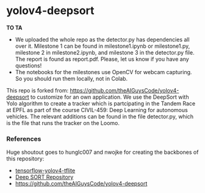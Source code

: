 # yolov4-deepsort

__TO TA__

- We uploaded the whole repo as the detector.py has dependencies all over it. Milestone 1 can be found in milestone1.ipynb or milestone1.py, milestone 2 in milestone2.ipynb, and milestone 3 in the detector.py file. The report is found as report.pdf. Please, let us know if you have any questions!
- The notebooks for the milestones use OpenCV for webcam capturing. So you should run them locally, not in Colab.



This repo is forked from: https://github.com/theAIGuysCode/yolov4-deepsort to customize for an own application. We use the DeepSort with Yolo algorithm to create a tracker which is partcipating in the Tandem Race at EPFL as part of the course CIVIL-459: Deep Learning for autonomous vehicles. The relevant additions can be found in the file detector.py, which is the file that runs the tracker on the Loomo. 

### References  

   Huge shoutout goes to hunglc007 and nwojke for creating the backbones of this repository:
  * [tensorflow-yolov4-tflite](https://github.com/hunglc007/tensorflow-yolov4-tflite)
  * [Deep SORT Repository](https://github.com/nwojke/deep_sort)
  * https://github.com/theAIGuysCode/yolov4-deepsort
